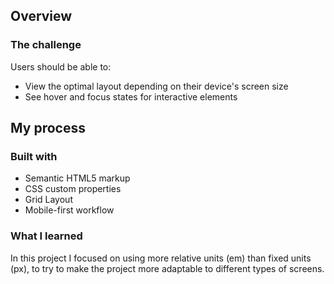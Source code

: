 ## Overview

### The challenge

Users should be able to:

- View the optimal layout depending on their device's screen size
- See hover and focus states for interactive elements

## My process

### Built with

- Semantic HTML5 markup
- CSS custom properties
- Grid Layout
- Mobile-first workflow

### What I learned

In this project I focused on using more relative units (em) than fixed units (px), to try to make the project more adaptable to different types of screens.
